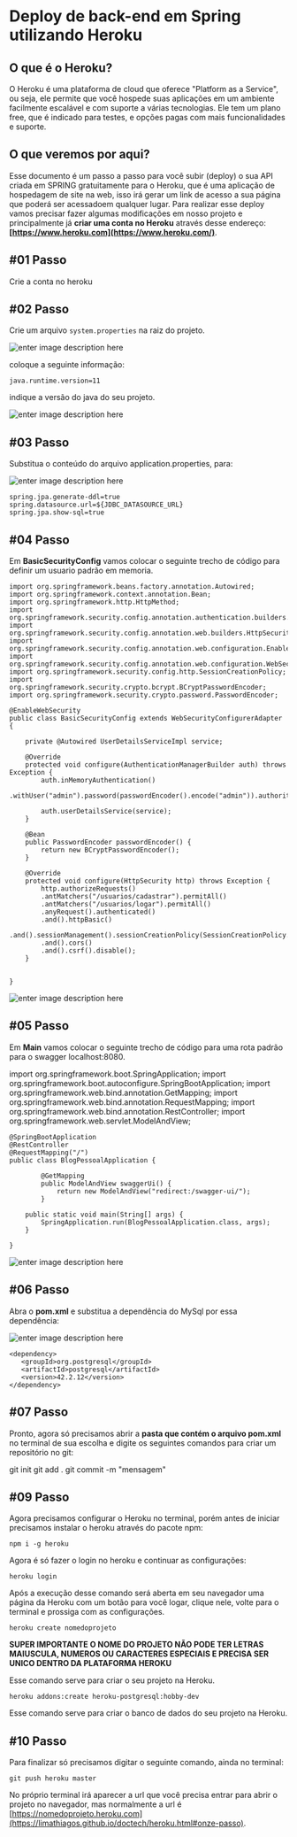 # Deploy de back-end em Spring utilizando Heroku

## O que é o Heroku?

O Heroku é uma plataforma de cloud que oferece "Platform as a Service", ou seja, ele permite que você hospede suas aplicações em um ambiente facilmente escalável e com suporte a várias tecnologias. Ele tem um plano free, que é indicado para testes, e opções pagas com mais funcionalidades e suporte.

## O que veremos por aqui?

Esse documento é um passo a passo para você subir (deploy) o sua API criada em SPRING gratuitamente para o Heroku, que é uma aplicação de hospedagem de site na web, isso irá gerar um link de acesso a sua página que poderá ser acessadoem qualquer lugar. Para realizar esse deploy vamos precisar fazer algumas modificações em nosso projeto e principalmente já  **criar uma conta no Heroku**  através desse endereço:  **[https://www.heroku.com](https://www.heroku.com/)**.

## #01 Passo

Crie a conta no heroku

## #02 Passo

Crie um arquivo `system.properties` na raiz do projeto.

![enter image description here](https://i.imgur.com/JPfk09s.png)

coloque a seguinte informação:

    java.runtime.version=11

indique a versão do java do seu projeto.

![enter image description here](https://i.imgur.com/BNaC9l4.png)



## #03 Passo

Substitua o conteúdo do arquivo application.properties, para:

![enter image description here](https://i.imgur.com/FjEtNgd.png)

    spring.jpa.generate-ddl=true
    spring.datasource.url=${JDBC_DATASOURCE_URL}
    spring.jpa.show-sql=true

## #04  Passo

Em **BasicSecurityConfig** vamos colocar o seguinte trecho de código para definir um usuario padrão em memoria.

    import org.springframework.beans.factory.annotation.Autowired;
    import org.springframework.context.annotation.Bean;
    import org.springframework.http.HttpMethod;
    import org.springframework.security.config.annotation.authentication.builders.AuthenticationManagerBuilder;
    import org.springframework.security.config.annotation.web.builders.HttpSecurity;
    import org.springframework.security.config.annotation.web.configuration.EnableWebSecurity;
    import org.springframework.security.config.annotation.web.configuration.WebSecurityConfigurerAdapter;
    import org.springframework.security.config.http.SessionCreationPolicy;
    import org.springframework.security.crypto.bcrypt.BCryptPasswordEncoder;
    import org.springframework.security.crypto.password.PasswordEncoder;
    
    @EnableWebSecurity
    public class BasicSecurityConfig extends WebSecurityConfigurerAdapter {
    	
    	private @Autowired UserDetailsServiceImpl service;
    
    	@Override
    	protected void configure(AuthenticationManagerBuilder auth) throws Exception {
    		auth.inMemoryAuthentication()
    		.withUser("admin").password(passwordEncoder().encode("admin")).authorities("ROLE_ADMIN");
    		
    		auth.userDetailsService(service);
    	}
    	
    	@Bean
    	public PasswordEncoder passwordEncoder() {
            return new BCryptPasswordEncoder();
        }
    	
    	@Override
    	protected void configure(HttpSecurity http) throws Exception {
    		http.authorizeRequests()
    		.antMatchers("/usuarios/cadastrar").permitAll()
    		.antMatchers("/usuarios/logar").permitAll()
     		.anyRequest().authenticated()
     		.and().httpBasic()
     		.and().sessionManagement().sessionCreationPolicy(SessionCreationPolicy.STATELESS)
     		.and().cors()
     		.and().csrf().disable();
    	}
    	
    	
    }

 ![enter image description here](https://i.imgur.com/HsVE9ML.png)

## #05  Passo

Em **Main** vamos colocar o seguinte trecho de código para uma rota padrão  para o swagger localhost:8080.

 import org.springframework.boot.SpringApplication;
import org.springframework.boot.autoconfigure.SpringBootApplication;
import org.springframework.web.bind.annotation.GetMapping;
import org.springframework.web.bind.annotation.RequestMapping;
import org.springframework.web.bind.annotation.RestController;
import org.springframework.web.servlet.ModelAndView;

    @SpringBootApplication
    @RestController
    @RequestMapping("/")
    public class BlogPessoalApplication {
    	
    	 	@GetMapping
    	    public ModelAndView swaggerUi() {
    	        return new ModelAndView("redirect:/swagger-ui/");
    	    }
    
    	public static void main(String[] args) {
    		SpringApplication.run(BlogPessoalApplication.class, args);
    	}
    
    }

![enter image description here](https://i.imgur.com/kkvFN9X.png)
   
## #06  Passo

Abra o  **pom.xml**  e substitua a dependência do MySql por essa dependência:

![enter image description here](https://i.imgur.com/ato0x2u.png)

    <dependency>
       <groupId>org.postgresql</groupId>
       <artifactId>postgresql</artifactId>
       <version>42.2.12</version>
    </dependency>

## #07 Passo

Pronto, agora só precisamos abrir a  **pasta que contém o arquivo pom.xml**  no terminal de sua escolha e digite os seguintes comandos para criar um repositório no git:

git init
git add .
git commit -m "mensagem"  

## #09 Passo

Agora precisamos configurar o Heroku no terminal, porém antes de iniciar precisamos instalar o heroku através do pacote npm:

    npm i -g heroku

Agora é só fazer o login no heroku e continuar as configurações:

    heroku login

Após a execução desse comando será aberta em seu navegador uma página da Heroku com um botão para você logar, clique nele, volte para o terminal e prossiga com as configurações.

    heroku create nomedoprojeto  
   
 **SUPER IMPORTANTE O NOME DO PROJETO NÃO PODE TER LETRAS MAIUSCULA, NUMEROS OU CARACTERES ESPECIAIS E PRECISA SER UNICO DENTRO DA PLATAFORMA HEROKU**

Esse comando serve para criar o seu projeto na Heroku.  

    heroku addons:create heroku-postgresql:hobby-dev

Esse comando serve para criar o banco de dados do seu projeto na Heroku.

## #10 Passo

Para finalizar só precisamos digitar o seguinte comando, ainda no terminal:

    git push heroku master

No próprio terminal irá aparecer a url que você precisa entrar para abrir o projeto no navegador, mas normalmente a url é  [https://nomedoprojeto.heroku.com](https://limathiagos.github.io/doctech/heroku.html#onze-passo).
